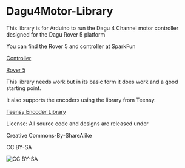 Dagu4Motor-Library
================

This library is for Arduino to run the Dagu 4 Channel motor controller designed for the Dagu Rover 5 platform

You can find the Rover 5 and controller at SparkFun

[Controller](https://www.sparkfun.com/products/11593)

[Rover 5](https://www.sparkfun.com/products/10336)

This library needs work but in its basic form it does work and a good starting point. 

It also supports the encoders using the library from Teensy.

[Teensy Encoder Library](http://www.pjrc.com/teensy/td_libs_Encoder.html)



License: All source code and designs are released under 

Creative Commons-By-ShareAlike 

CC BY-SA

![CC BY-SA](http://i.creativecommons.org/l/by-sa/3.0/88x31.png)
